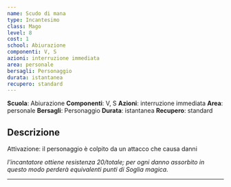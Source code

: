 ```yaml
---
name: Scudo di mana
type: Incantesimo
class: Mago
level: 8
cost: 1
school: Abiurazione
componenti: V, S
azioni: interruzione immediata
area: personale
bersagli: Personaggio
durata: istantanea
recupero: standard
---
```

**Scuola**: Abiurazione
**Componenti**: V, S
**Azioni**: interruzione immediata
**Area**: personale
**Bersagli**: Personaggio
**Durata**: istantanea
**Recupero**: standard

**Descrizione**
-

Attivazione: il personaggio è colpito da un attacco che causa danni

*l'incantatore ottiene resistenza 20/totale; per ogni danno assorbito in questo modo perderà equivalenti punti di Soglia magica.*

---